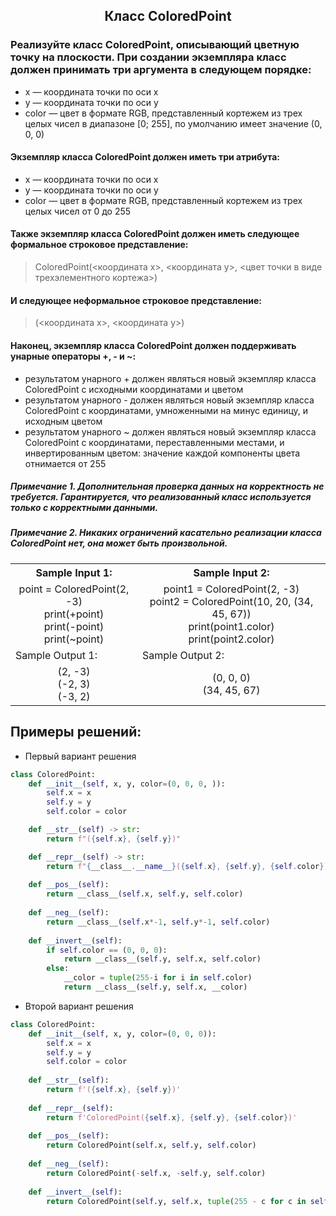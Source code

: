 <h2 style="text-align:center">Класс ColoredPoint</h2>


### Реализуйте класс ColoredPoint, описывающий цветную точку на плоскости. При создании экземпляра класс должен принимать три аргумента в следующем порядке:
* x — координата точки по оси x
* y — координата точки по оси y
* color — цвет в формате RGB, представленный кортежем из трех целых чисел в диапазоне [0; 255], по умолчанию имеет значение (0, 0, 0)

#### Экземпляр класса ColoredPoint должен иметь три атрибута:
* x — координата точки по оси x
* y — координата точки по оси y
* color — цвет в формате RGB, представленный кортежем из трех целых чисел от 0 до 255
#### Также экземпляр класса ColoredPoint должен иметь следующее формальное строковое представление:
> ColoredPoint(<координата x>, <координата y>, <цвет точки в виде трехэлементного кортежа>)
#### И следующее неформальное строковое представление:
> (<координата x>, <координата y>)

#### Наконец, экземпляр класса ColoredPoint должен поддерживать унарные операторы +, - и ~:
* результатом унарного + должен являться новый экземпляр класса ColoredPoint c исходными координатами и цветом
* результатом унарного - должен являться новый экземпляр класса ColoredPoint c координатами, умноженными на минус единицу, и исходным цветом
* результатом унарного ~ должен являться новый экземпляр класса ColoredPoint c координатами, переставленными местами, и инвертированным цветом: значение каждой компоненты цвета отнимается от 255

##### Примечание 1. Дополнительная проверка данных на корректность не требуется. Гарантируется, что реализованный класс используется только с корректными данными.
##### Примечание 2. Никаких ограничений касательно реализации класса ColoredPoint нет, она может быть произвольной.

<table align="center">
  <tbody>
    <tr>
      <th>Sample Input 1: </th>
      <th>Sample Input 2: </th>
    </tr>
    <tr>
      <td align="center">point = ColoredPoint(2, -3)<br>
                        print(+point)<br>
                        print(-point)<br>
                        print(~point)<br></td>
      <td align="center">point1 = ColoredPoint(2, -3)<br>
                        point2 = ColoredPoint(10, 20, (34, 45, 67))<br>
                        print(point1.color)<br>
                        print(point2.color)<br></td>
    </tr>
    <tr>
      <td>Sample Output 1:</td>
      <td>Sample Output 2:</td>
      </tr>
    <tr>
      <td align="center">
                        (2, -3)<br>
                        (-2, 3)<br>
                        (-3, 2)<br>
      </td>
      <td align="center">
                        (0, 0, 0)<br>
                        (34, 45, 67)<br>
      </td>
    </tr>
  </tbody>
</table>



## Примеры решений:
* Первый вариант решения
```python
class ColoredPoint:
    def __init__(self, x, y, color=(0, 0, 0, )):
        self.x = x
        self.y = y
        self.color = color

    def __str__(self) -> str:
        return f"({self.x}, {self.y})"

    def __repr__(self) -> str:
        return f"{__class__.__name__}({self.x}, {self.y}, {self.color})"
    
    def __pos__(self):
        return __class__(self.x, self.y, self.color)
    
    def __neg__(self):
        return __class__(self.x*-1, self.y*-1, self.color)
    
    def __invert__(self):
        if self.color == (0, 0, 0):
            return __class__(self.y, self.x, self.color)
        else:
            __color = tuple(255-i for i in self.color)
            return __class__(self.y, self.x, __color)
```
* Второй вариант решения

```python
class ColoredPoint:
    def __init__(self, x, y, color=(0, 0, 0)):
        self.x = x
        self.y = y
        self.color = color
        
    def __str__(self):
        return f'({self.x}, {self.y})'
        
    def __repr__(self):
        return f'ColoredPoint({self.x}, {self.y}, {self.color})'
    
    def __pos__(self):
        return ColoredPoint(self.x, self.y, self.color)
    
    def __neg__(self):
        return ColoredPoint(-self.x, -self.y, self.color)
    
    def __invert__(self):
        return ColoredPoint(self.y, self.x, tuple(255 - c for c in self.color))
```


